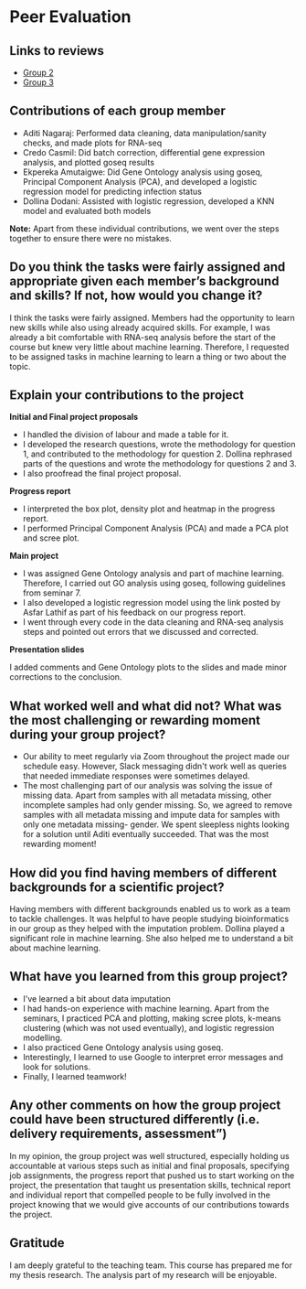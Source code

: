# Peer Evaluation

## Links to reviews

+ [Group 2](https://github.com/STAT540-UBC-2022/Discussion/issues/80)
+ [Group 3](https://github.com/STAT540-UBC-2022/Discussion/issues/62)


## Contributions of each group member

+ Aditi Nagaraj: Performed data cleaning, data manipulation/sanity checks, and made plots for RNA-seq
+ Credo Casmil: Did batch correction, differential gene expression analysis, and plotted goseq results
+ Ekpereka Amutaigwe: Did Gene Ontology analysis using goseq, Principal Component Analysis (PCA), and developed a logistic regression model for predicting infection status
+ Dollina Dodani: Assisted with logistic regression, developed a KNN model and evaluated both models

**Note:** Apart from these individual contributions, we went over the steps together to ensure there were no mistakes.


## Do you think the tasks were fairly assigned and appropriate given each member’s background and skills? If not, how would you change it?

I think the tasks were fairly assigned. Members had the opportunity to learn new skills while also using already acquired skills. For example, I was already a bit comfortable with RNA-seq analysis before the start of the course but knew very little about machine learning. Therefore, I requested to be assigned tasks in machine learning to learn a thing or two about the topic.


## Explain your contributions to the project

**Initial and Final project proposals**

+ I handled the division of labour and made a table for it.
+ I developed the research questions, wrote the methodology for question 1, and contributed to the methodology for question 2. Dollina rephrased parts of the questions and wrote the methodology for questions 2 and 3.
+ I also proofread the final project proposal.

**Progress report**

+ I interpreted the box plot, density plot and heatmap in the progress report.
+ I performed Principal Component Analysis (PCA) and made a PCA plot and scree plot.

**Main project**
+ I was assigned Gene Ontology analysis and part of machine learning. Therefore, I carried out GO analysis using goseq, following guidelines from seminar 7. 
+ I also developed a logistic regression model using the link posted by Asfar Lathif as part of his feedback on our progress report.
+ I went through every code in the data cleaning and RNA-seq analysis steps and pointed out errors that we discussed and corrected.

**Presentation slides**

I added comments and Gene Ontology plots to the slides and made minor corrections to the conclusion.

## What worked well and what did not? What was the most challenging or rewarding moment during your group project?

+ Our ability to meet regularly via Zoom throughout the project made our schedule easy.
However, Slack messaging didn't work well as queries that needed immediate responses were sometimes delayed.
+ The most challenging part of our analysis was solving the issue of missing data. Apart from samples with all metadata missing, other incomplete samples had only gender missing. So, we agreed to remove samples with all metadata missing and impute data for samples with only one metadata missing- gender. We spent sleepless nights looking for a solution until Aditi eventually succeeded. That was the most rewarding moment!

## How did you find having members of different backgrounds for a scientific project?

Having members with different backgrounds enabled us to work as a team to tackle challenges. It was helpful to have people studying bioinformatics in our group as they helped with the imputation problem. Dollina played a significant role in machine learning. She also helped me to understand a bit about machine learning.


## What have you learned from this group project?

+ I've learned a bit about data imputation
+ I had hands-on experience with machine learning. Apart from the seminars, I practiced PCA and plotting, making scree plots, k-means clustering (which was not used eventually), and logistic regression modelling.
+ I also practiced Gene Ontology analysis using goseq.
+ Interestingly, I learned to use Google to interpret error messages and look for solutions.
+ Finally, I learned teamwork!

## Any other comments on how the group project could have been structured differently (i.e. delivery requirements, assessment”)

In my opinion, the group project was well structured, especially holding us accountable at various steps such as initial and final proposals, specifying job assignments, the progress report that pushed us to start working on the project, the presentation that taught us presentation skills, technical report and individual report that compelled people to be fully involved in the project knowing that we would give accounts of our contributions towards the project.

## Gratitude
I am deeply grateful to the teaching team. This course has prepared me for my thesis research. The analysis part of my research will be enjoyable.

